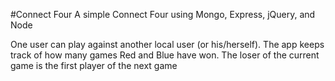 #Connect Four
A simple Connect Four using Mongo, Express, jQuery, and Node

One user can play against another local user (or his/herself). The app keeps track of how many games Red and Blue have won. The loser of the current game is the first player of the next game
